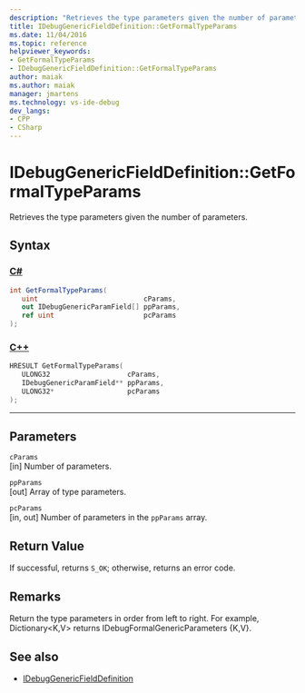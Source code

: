 ```yaml
---
description: "Retrieves the type parameters given the number of parameters."
title: IDebugGenericFieldDefinition::GetFormalTypeParams
ms.date: 11/04/2016
ms.topic: reference
helpviewer_keywords:
- GetFormalTypeParams
- IDebugGenericFieldDefinition::GetFormalTypeParams
author: maiak
ms.author: maiak
manager: jmartens
ms.technology: vs-ide-debug
dev_langs:
- CPP
- CSharp
---
```

# IDebugGenericFieldDefinition::GetFormalTypeParams

Retrieves the type parameters given the number of parameters.

## Syntax

### [C#](#tab/csharp)
```csharp
int GetFormalTypeParams(
   uint                          cParams,
   out IDebugGenericParamField[] ppParams,
   ref uint                      pcParams
);
```
### [C++](#tab/cpp)
```cpp
HRESULT GetFormalTypeParams(
   ULONG32                   cParams,
   IDebugGenericParamField** ppParams,
   ULONG32*                  pcParams
);
```
---

## Parameters
`cParams`\
[in] Number of parameters.

`ppParams`\
[out] Array of type parameters.

`pcParams`\
[in, out] Number of parameters in the `ppParams` array.

## Return Value
 If successful, returns `S_OK`; otherwise, returns an error code.

## Remarks
 Return the type parameters in order from left to right. For example, Dictionary\<K,V> returns IDebugFormalGenericParameters {K,V}.

## See also
- [IDebugGenericFieldDefinition](../../../extensibility/debugger/reference/idebuggenericfielddefinition.md)
